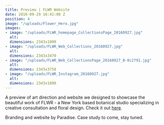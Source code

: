 ```yaml
---
title: Preview | FLWR Website
date: 2016-09-29 16:41:00 Z
position: 4
image: "/uploads/Flower_Hero.jpg"
images:
- image: "/uploads/FLWR_homepage_CollectionsPage_20160927.jpg"
  alt: 
  dimensions: 2343x1890
- image: "/uploads/FLWR_Web_Collections_20160927.jpg"
  alt: 
  dimensions: 2343x3470
- image: "/uploads/FLWR_Web_CollectionsPage_20160927_B-8c2791.jpg"
  alt: 
  dimensions: 2343x3758
- image: "/uploads/FLWR_Instagram_20160927.jpg"
  alt: 
  dimensions: 2343x1890
---
```


A preview of art direction and website we designed to showcase the beautiful work of FLWR - a New York based botanical studio specializing in creative consultation and floral design. Check it out [here](http://www.flwrstudio.com/).

Branding and website by Paradise. Case study to come, stay tuned.

